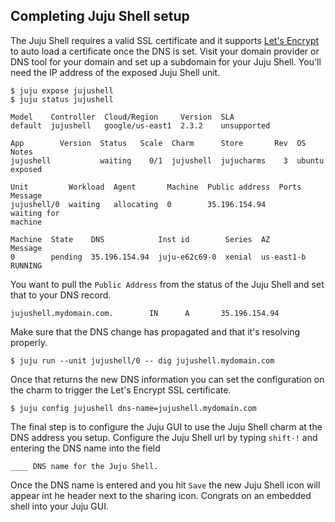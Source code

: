 ## Completing Juju Shell setup

The Juju Shell requires a valid SSL certificate and it supports 
[Let's Encrypt](https://letsencrypt.org/) to auto load a certificate once the
DNS is set. Visit your domain provider or DNS tool for your domain and set up
a subdomain for your Juju Shell. You'll need the IP address of the exposed
Juju Shell unit.

    $ juju expose jujushell
    $ juju status jujushell

    Model    Controller  Cloud/Region     Version  SLA
    default  jujushell   google/us-east1  2.3.2    unsupported

    App        Version  Status   Scale  Charm      Store       Rev  OS      Notes
    jujushell           waiting    0/1  jujushell  jujucharms    3  ubuntu
    exposed

    Unit         Workload  Agent       Machine  Public address  Ports  Message
    jujushell/0  waiting   allocating  0        35.196.154.94          waiting for
    machine

    Machine  State    DNS            Inst id        Series  AZ          Message
    0        pending  35.196.154.94  juju-e62c69-0  xenial  us-east1-b  RUNNING

You want to pull the `Public Address` from the status of the Juju Shell and
set that to your DNS record.

    jujushell.mydomain.com.        IN      A       35.196.154.94

Make sure that the DNS change has propagated and that it's resolving properly.

    $ juju run --unit jujushell/0 -- dig jujushell.mydomain.com


Once that returns the new DNS information you can set the configuration on the
charm to trigger the Let's Encrypt SSL certificate.

    $ juju config jujushell dns-name=jujushell.mydomain.com


The final step is to configure the Juju GUI to use the Juju Shell charm at the
DNS address you setup. Configure the Juju Shell url by typing `shift-!` and
entering the DNS name into the field

    ____ DNS name for the Juju Shell.


Once the DNS name is entered and you hit `Save` the new Juju Shell icon will
appear int he header next to the sharing icon. Congrats on an embedded shell
into your Juju GUI.
